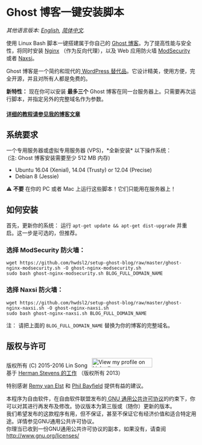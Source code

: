 ﻿# Ghost 博客一键安装脚本

*其他语言版本: [English](README.md), [简体中文](README-zh.md).*

使用 Linux Bash 脚本一键搭建属于你自己的 <a href="https://github.com/TryGhost/Ghost" target="_blank">Ghost 博客</a>。为了提高性能与安全性，将同时安装 <a href="http://nginx.org/en/" target="_blank">Nginx</a> （作为反向代理），以及 Web 应用防火墙 <a href="https://www.modsecurity.org/" target="_blank">ModSecurity</a> 或者 <a href="https://github.com/nbs-system/naxsi" target="_blank">Naxsi</a>。

Ghost 博客是一个简约和现代的<a href="https://ghost.org/vs/wordpress/" target="_blank"> WordPress 替代品</a>。它设计精美，使用方便，完全开源，并且对所有人都是免费的。

**新特性：** 现在你可以安装 **最多三个** Ghost 博客在同一台服务器上。只需要再次运行脚本，并指定另外的完整域名作为参数。

#### <a href="https://blog.ls20.com/install-ghost-0-3-3-with-nginx-and-modsecurity/" target="_blank">详细的教程请参见我的博客文章</a>

## 系统要求

一个专用服务器或虚拟专用服务器 (VPS)，\*全新安装\* 以下操作系统：   
&nbsp;(注: Ghost 博客安装需要至少 512 MB 内存)   
- Ubuntu 16.04 (Xenial), 14.04 (Trusty) or 12.04 (Precise)
- Debian 8 (Jessie)

:warning: **不要** 在你的 PC 或者 Mac 上运行这些脚本！它们只能用在服务器上！

## 如何安装

首先，更新你的系统： 运行 `apt-get update && apt-get dist-upgrade` 并重启。这一步是可选的，但推荐。

### 选择 ModSecurity 防火墙：

```
wget https://github.com/hwdsl2/setup-ghost-blog/raw/master/ghost-nginx-modsecurity.sh -O ghost-nginx-modsecurity.sh
sudo bash ghost-nginx-modsecurity.sh BLOG_FULL_DOMAIN_NAME
```

### 选择 Naxsi 防火墙：

```
wget https://github.com/hwdsl2/setup-ghost-blog/raw/master/ghost-nginx-naxsi.sh -O ghost-nginx-naxsi.sh
sudo bash ghost-nginx-naxsi.sh BLOG_FULL_DOMAIN_NAME
```

注： 请把上面的 `BLOG_FULL_DOMAIN_NAME` 替换为你的博客的完整域名。

## 版权与许可

版权所有 (C) 2015-2016&nbsp;Lin Song&nbsp;&nbsp;&nbsp;<a href="https://www.linkedin.com/in/linsongui" target="_blank"><img src="https://static.licdn.com/scds/common/u/img/webpromo/btn_viewmy_160x25.png" width="160" height="25" border="0" alt="View my profile on LinkedIn"></a>    
基于 <a href="https://blog.igbuend.com/dude-looks-like-a-ghost/" target="_blank">Herman Stevens 的工作</a> （版权所有 2013）

特别感谢 <a href="https://raymii.org" target="_blank">Remy van Elst</a> 和 <a href="https://philio.me" target="_blank">Phil Bayfield</a> 提供有益的建议。

本程序为自由软件，在自由软件联盟发布的<a href="https://www.gnu.org/licenses/gpl.html" target="_blank"> GNU 通用公共许可协议</a>的约束下，你可以对其进行再发布及修改。协议版本为第三版或（随你）更新的版本。   
我们希望发布的这款程序有用，但不保证，甚至不保证它有经济价值和适合特定用途。详情参见GNU通用公共许可协议。   
你理当已收到一份GNU通用公共许可协议的副本，如果没有，请查阅 <http://www.gnu.org/licenses/>   